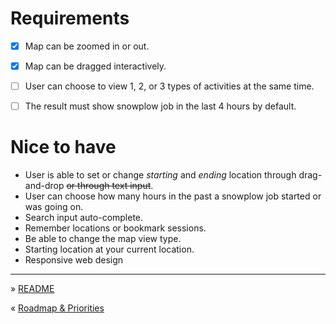 
Requirements
===

- [x] Map can be zoomed in or out.
- [x] Map can be dragged interactively.
- [ ] User can choose to view 1, 2, or 3 types of activities at the same time.
- [ ] The result must show snowplow job in the last 4 hours by default.


Nice to have
===

- User is able to set or change _starting_ and _ending_ location through drag-and-drop ~~or through text input~~.
- User can choose how many hours in the past a snowplow job started or was going on.
- Search input auto-complete.
- Remember locations or bookmark sessions.
- Be able to change the map view type.
- Starting location at your current location.
- Responsive web design

----

» [README](https://github.com/islandjoe/lumiaura)

« [Roadmap & Priorities](Priorities.md)